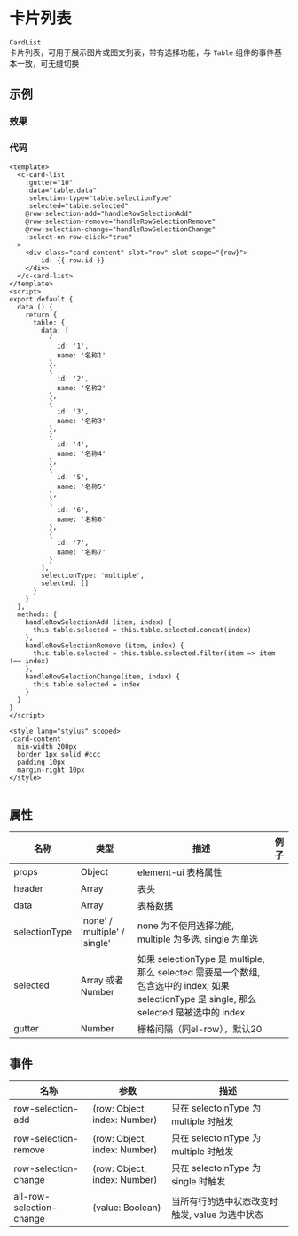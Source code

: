 # 卡片列表    
`CardList`  
卡片列表，可用于展示图片或图文列表，带有选择功能，与 `Table` 组件的事件基本一致，可无缝切换    

## 示例  

### 效果
<Demo>
  <CardListDemo />
</Demo>

### 代码  
```vue
<template>
  <c-card-list
    :gutter="10"
    :data="table.data"
    :selection-type="table.selectionType"
    :selected="table.selected"
    @row-selection-add="handleRowSelectionAdd"
    @row-selection-remove="handleRowSelectionRemove"
    @row-selection-change="handleRowSelectionChange"
    :select-on-row-click="true"
  >
    <div class="card-content" slot="row" slot-scope="{row}">
        id: {{ row.id }}
    </div>
  </c-card-list>
</template>
<script>
export default {
  data () {
    return {
      table: {
        data: [
          {
            id: '1',
            name: '名称1'
          },
          {
            id: '2',
            name: '名称2'
          },
          {
            id: '3',
            name: '名称3'
          },
          {
            id: '4',
            name: '名称4'
          },
          {
            id: '5',
            name: '名称5'
          },
          {
            id: '6',
            name: '名称6'
          },
          {
            id: '7',
            name: '名称7'
          }
        ],
        selectionType: 'multiple',
        selected: []
      }
    }
  },
  methods: {
    handleRowSelectionAdd (item, index) {
      this.table.selected = this.table.selected.concat(index)
    },
    handleRowSelectionRemove (item, index) {
      this.table.selected = this.table.selected.filter(item => item !== index)
    },
    handleRowSelectionChange(item, index) {
      this.table.selected = index
    }
  }
}
</script>

<style lang="stylus" scoped>
.card-content
  min-width 200px
  border 1px solid #ccc
  padding 10px
  margin-right 10px
</style>


```

## 属性  
| 名称 | 类型 | 描述 | 例子 |  
| ---- | ---- | ---- | ---- |
| props | Object | element-ui 表格属性 | |
| header | Array | 表头 | | 
| data | Array | 表格数据 | |  
| selectionType | 'none' / 'multiple' / 'single' |  none 为不使用选择功能, multiple 为多选, single 为单选| |
| selected | Array 或者 Number | 如果 selectionType 是 multiple, 那么 selected 需要是一个数组,  包含选中的 index; 如果 selectionType 是 single, 那么 selected 是被选中的 index | |  
| gutter | Number | 栅格间隔（同el-row），默认20 | | 

## 事件  
| 名称 | 参数 | 描述 |  
| ---- | ---- | ---- |  
| row-selection-add | (row: Object, index: Number) | 只在 selectoinType 为 multiple 时触发 |  
| row-selection-remove | (row: Object, index: Number) | 只在 selectoinType 为 multiple 时触发 |  
| row-selection-change | (row: Object, index: Number) | 只在 selectoinType 为 single 时触发 |  
| all-row-selection-change | (value: Boolean) | 当所有行的选中状态改变时触发, value 为选中状态 |  

<Comment />